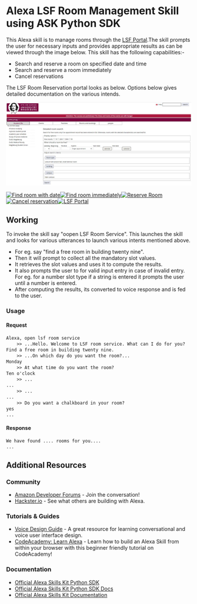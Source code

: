 # Alexa LSF Room Management Skill using ASK Python SDK

This Alexa skill is to manage rooms through the [LSF Portal](https://lsf.ovgu.de/qislsf/rds?state=extendedRoomSearch&type=1&next=extendedRoomSearch.vm&nextdir=ressourcenManager&searchCategory=detailedRoomSearch&asi=).The skill prompts the user for necessary inputs and provides appropriate results as can be viewed through the image below. This skill has the following capabilities:-
* Search and reserve a room on specified date and time
* Search and reserve a room immediately
* Cancel reservations

The LSF Room Reservation portal looks as below. Options below gives detailed documentation on the various intends.

<img src="https://github.com/athulrajvsovgu/LSFRoomSkillAlexa/blob/dev/img/LSF%20Reservation%20Portal.jpg" />

[![Find room with date](https://m.media-amazon.com/images/G/01/mobile-apps/dex/alexa/alexa-skills-kit/tutorials/navigation/1-off._TTH_.png)](./docs/room_search_date.md)[![Find room immediately](https://m.media-amazon.com/images/G/01/mobile-apps/dex/alexa/alexa-skills-kit/tutorials/navigation/2-off._TTH_.png)](./docs/room_search_immediately.md)[![Reserve Room](https://m.media-amazon.com/images/G/01/mobile-apps/dex/alexa/alexa-skills-kit/tutorials/navigation/3-off._TTH_.png)](./docs/reserve_room.md)[![Cancel reservation](https://m.media-amazon.com/images/G/01/mobile-apps/dex/alexa/alexa-skills-kit/tutorials/navigation/4-off._TTH_.png)](./docs/cancel_reservation.md)[![LSF Portal](https://m.media-amazon.com/images/G/01/mobile-apps/dex/alexa/alexa-skills-kit/tutorials/navigation/5-off._TTH_.png)](https://lsf.ovgu.de/qislsf/rds?state=extendedRoomSearch&type=1&next=extendedRoomSearch.vm&nextdir=ressourcenManager&searchCategory=detailedRoomSearch&asi=)



## Working

To invoke the skill say "oopen LSF Room Service". This launches the skill and looks for various utterances to launch various intents mentioned above.
* For eg. say "find a free room in building twenty nine". 
* Then it will prompt to collect all the mandatory slot values.
* It retrieves the slot values and uses it to compute the results.
* It also prompts the user to for valid input entry in case of invalid entry. For eg. for a number slot type if a string is entered it prompts the user until a number is entered.
* After computing the results, its converted to voice response and is fed to the user.

### Usage

#### Request

```text
Alexa, open lsf room service
	>> ...Hello. Welcome to LSF room service. What can I do for you?
Find a free room in building twenty nine.
	>> ...On which day do you want the room?...
Monday
	>> At what time do you want the room?
Ten o'clock    
	>> ...
...
	>> ...
...
	>> Do you want a chalkboard in your room?
yes    
...
```

#### Response

```text
We have found .... rooms for you....
...
```

## Additional Resources

### Community

* [Amazon Developer Forums](https://forums.developer.amazon.com/spaces/165/index.html) - Join the conversation!
* [Hackster.io](https://www.hackster.io/amazon-alexa) - See what others are building with Alexa.

### Tutorials & Guides

* [Voice Design Guide](https://developer.amazon.com/designing-for-voice/) - A great resource for learning conversational and voice user interface design.
* [CodeAcademy: Learn Alexa](https://www.codecademy.com/learn/learn-alexa) - Learn how to build an Alexa Skill from within your browser with this beginner friendly tutorial on CodeAcademy!

### Documentation

*  [Official Alexa Skills Kit Python SDK](https://pypi.org/project/ask-sdk/)
*  [Official Alexa Skills Kit Python SDK Docs](https://alexa-skills-kit-python-sdk.readthedocs.io/en/latest/)
*  [Official Alexa Skills Kit Documentation](https://developer.amazon.com/docs/ask-overviews/build-skills-with-the-alexa-skills-kit.html)
